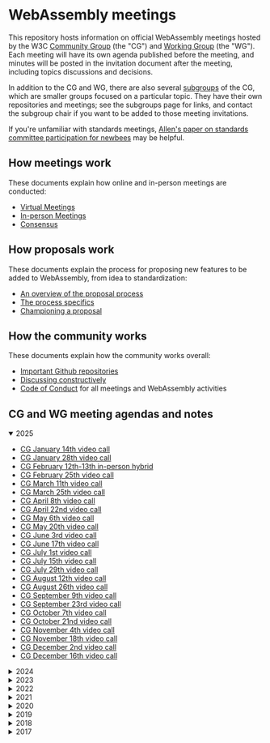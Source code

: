 # WebAssembly meetings

This repository hosts information on official WebAssembly meetings hosted by the W3C
[Community Group](https://w3.org/community/webassembly/) (the "CG") and
[Working Group](https://www.w3.org/groups/wg/wasm/) (the "WG").
Each meeting will have its own
agenda published before the meeting, and minutes will be posted in the
invitation document after the meeting, including topics discussions and
decisions.

In addition to the CG and WG, there are also several [subgroups](process/subgroups.md) of the CG, which are smaller groups
focused on a particular topic. They have their own repositories and meetings;
see the subgroups page for links, and contact the subgroup chair if you want to
be added to those meeting invitations.

If you're unfamiliar with standards meetings,
[Allen's paper on standards committee participation for newbees](http://wirfs-brock.com/allen/files/papers/standpats-asianplop2016.pdf)
may be helpful.

## How meetings work

These documents explain how online and in-person meetings are conducted:

* [Virtual Meetings](process/vc-meetings.md)
* [In-person Meetings](process/inperson-meetings.md)
* [Consensus](process/consensus.md)

## How proposals work

These documents explain the process for proposing new features to be added to
WebAssembly, from idea to standardization:

* [An overview of the proposal process](process/proposal.md)
* [The process specifics](process/phases.md)
* [Championing a proposal](process/champion.md)

## How the community works

These documents explain how the community works overall:

* [Important Github repositories](process/github.md)
* [Discussing constructively](process/discussion.md)
* [Code of Conduct](CODE_OF_CONDUCT.md) for all meetings and WebAssembly activities

## CG and WG meeting agendas and notes

<details open>
<summary>2025</summary>

   * [CG January 14th video call](main/2025/CG-01-14.md)
   * [CG January 28th video call](main/2025/CG-01-28.md)
   * [CG February 12th-13th in-person hybrid](main/2025/CG-02.md)
   * [CG February 25th video call](main/2025/CG-02-25.md)
   * [CG March 11th video call](main/2025/CG-03-11.md)
   * [CG March 25th video call](main/2025/CG-03-25.md)
   * [CG April 8th video call](main/2025/CG-04-08.md)
   * [CG April 22nd video call](main/2025/CG-04-22.md)
   * [CG May 6th video call](main/2025/CG-05-06.md)
   * [CG May 20th video call](main/2025/CG-05-20.md)
   * [CG June 3rd video call](main/2025/CG-06-03.md)
   * [CG June 17th video call](main/2025/CG-06-17.md)
   * [CG July 1st video call](main/2025/CG-07-01.md)
   * [CG July 15th video call](main/2025/CG-07-15.md)
   * [CG July 29th video call](main/2025/CG-07-29.md)
   * [CG August 12th video call](main/2025/CG-08-12.md)
   * [CG August 26th video call](main/2025/CG-08-26.md)
   * [CG September 9th video call](main/2025/CG-09-09.md)
   * [CG September 23rd video call](main/2025/CG-09-23.md)
   * [CG October 7th video call](main/2025/CG-10-07.md)
   * [CG October 21nd video call](main/2025/CG-10-21.md)
   * [CG November 4th video call](main/2025/CG-11-04.md)
   * [CG November 18th video call](main/2025/CG-11-18.md)
   * [CG December 2nd video call](main/2025/CG-12-02.md)
   * [CG December 16th video call](main/2025/CG-12-16.md)
</details>

<details>
<summary>2024</summary>

   * [CG January 2nd video call](main/2024/CG-01-02.md)
   * [CG January 16th video call](main/2024/CG-01-16.md)
   * [CG January 30th video call](main/2024/CG-01-30.md)
   * [CG February 13th video call](main/2024/CG-02-13.md)
   * [CG February 27th video call](main/2024/CG-02-27.md)
   * [CG April 9th video call](main/2024/CG-04-09.md)
   * [CG April 23rd video call](main/2024/CG-04-23.md)
   * [CG May 7th video call](main/2024/CG-05-07.md)
   * [CG May 21st video call](main/2024/CG-05-21.md)
   * [CG June 5th-6th in-person hybrid](main/2024/CG-06.md)
   * [CG June 18th video call](main/2024/CG-06-18.md)
   * [CG July 2nd video call](main/2024/CG-07-02.md)
   * [CG July 16th video call](main/2024/CG-07-16.md)
   * [CG July 30th video call](main/2024/CG-07-30.md)
   * [CG August 13th video call](main/2024/CG-08-13.md)
   * [CG August 27th video call](main/2024/CG-08-27.md)
   * [CG September 10th video call](main/2024/CG-09-10.md)
   * [CG September 24th video call](main/2024/CG-09-24.md)
   * [CG October 8th video call](main/2024/CG-10-08.md)
   * [CG October 22nd video call](main/2024/CG-10-22.md)
   * [CG November 5th video call](main/2024/CG-11-05.md)
   * [CG November 19th video call](main/2024/CG-11-19.md)
   * [CG December 3rd video call](main/2024/CG-12-03.md)
   * [CG December 17th video call](main/2024/CG-12-17.md)

</details>

<details>
<summary>2023</summary>

   * [CG January 3rd video call](main/2023/CG-01-03.md)
   * [CG January 17th video call](main/2023/CG-01-17.md)
   * [CG January 31th video call](main/2023/CG-01-31.md)
   * [CG February 14th video call](main/2023/CG-02-14.md)
   * [CG February 28th video call](main/2023/CG-02-28.md)
   * [CG March 14th video call](main/2023/CG-03-14.md)
   * [CG March 28th video call](main/2023/CG-03-28.md)
   * [CG April 11th video call](main/2023/CG-04-11.md)
   * [CG April 25th video call](main/2023/CG-04-25.md)
   * [CG May 9th video call](main/2023/CG-05-09.md)
   * [CG May 23rd video call](main/2023/CG-05-23.md)
   * [CG June 6th video call](main/2023/CG-06-06.md)
   * [CG June 20th video call](main/2023/CG-06-20.md)
   * [CG July 18th video call](main/2023/CG-07-18.md)
   * [CG August 1st video call](main/2023/CG-08-01.md)
   * [CG August 15th video call](main/2023/CG-08-15.md)
   * [CG August 29th video call](main/2023/CG-08-29.md)
   * [CG September 12th video call](main/2023/CG-09-12.md)
   * [CG September 26th video call](main/2023/CG-09-26.md)
   * [CG October 11th-12th in-person hybrid](main/2023/CG-10.md)
   * [CG November 7th video call](main/2023/CG-11-07.md)
   * [CG November 21st video call](main/2023/CG-11-21.md)
   * [CG December 5th video call](main/2023/CG-12-05.md)
   * [CG December 19th video call](main/2023/CG-12-19.md)


</details>

<details>
<summary>2022</summary>

   * [CG January 4th video call](main/2022/CG-01-04.md)
   * [CG January 18th video call](main/2022/CG-01-18.md)
   * [CG February 1st video call](main/2022/CG-02-01.md)
   * [CG February 15th video call](main/2022/CG-02-15.md)
   * [CG March 1st video call](main/2022/CG-03-01.md)
   * [CG March 15th video call](main/2022/CG-03-15.md)
   * [CG March 29th video call](main/2022/CG-03-29.md)
   * [CG April 12th video call](main/2022/CG-04-12.md)
   * [CG April 26th video call](main/2022/CG-04-26.md)
   * [CG May 10th video call](main/2022/CG-05-10.md)
   * [CG May 24th video call](main/2022/CG-05-24.md)
   * [CG June 7th video call](main/2022/CG-06-07.md)
   * [CG June 21st video call](main/2022/CG-06-21.md)
   * [CG July 5th video call](main/2022/CG-07-05.md)
   * [CG July 19th video call](main/2022/CG-07-19.md)
   * [CG August 2nd video call](main/2022/CG-08-02.md)
   * [CG August 16th video call](main/2022/CG-08-16.md)
   * [CG August 30th video call](main/2022/CG-08-30.md)
   * [CG September 13th video call](main/2022/CG-09-13.md)
   * [CG September 27th video call](main/2022/CG-09-27.md)
   * [CG October 11th video call](main/2022/CG-10-11.md)
   * [CG October in-person/hybrid](main/2022/CG-10.md)
   * [CG November 22nd video call](main/2022/CG-11-22.md)
   * [CG December 6th video call](main/2022/CG-12-06.md)
   * [CG December 20th video call](main/2022/CG-12-20.md)

</details>

<details>
<summary>2021</summary>

   * [CG January 5th video call](main/2021/CG-01-05.md)
   * [CG January 19th video call](main/2021/CG-01-19.md)
   * [CG February 2nd video call](main/2021/CG-02-02.md)
   * [WG February 10th video call](main/2021/WG-02-10.md)
   * [CG February 16th video call](main/2021/CG-02-16.md)
   * [CG March 2nd video call](main/2021/CG-03-02.md)
   * [WG March 10th video call](main/2021/WG-03-10.md)
   * [CG March 16th video call](main/2021/CG-03-16.md)
   * [CG March 30th video call](main/2021/CG-03-30.md)
   * [CG April 13th video call](main/2021/CG-04-13.md)
   * [WG April 14th video call](main/2021/WG-04-14.md)
   * [CG April 27th video call](main/2021/CG-04-27.md)
   * [CG May 11th video call](main/2021/CG-05-11.md)
   * [WG May 12th video call](main/2021/WG-05-12.md)
   * [CG May 25th video call](main/2021/CG-05-25.md)
   * [CG June 8th video call](main/2021/CG-06-08.md)
   * [WG June 9th video call](main/2021/WG-06-09.md)
   * [CG June 22nd video call](main/2021/CG-06-22.md)
   * [CG July 6th video call](main/2021/CG-07-06.md)
   * [CG July 20th video call](main/2021/CG-07-20.md)
   * [CG August 3rd video call](main/2021/CG-08-03.md)
   * [CG August 17th video call](main/2021/CG-08-17.md)
   * [CG August 31st video call](main/2021/CG-08-31.md)
   * [CG September 14th video call](main/2021/CG-09-14.md)
   * [CG September 28th video call](main/2021/CG-09-28.md)
   * [CG October 12th video call](main/2021/CG-10-12.md)
   * [CG October 26th video call](main/2021/CG-10-26.md)
   * [CG November 9th video call](main/2021/CG-11-09.md)
   * [CG November 23rd video call](main/2021/CG-11-23.md)
   * [CG December 7th video call](main/2021/CG-12-07.md)
   * [CG December 21st video call](main/2021/CG-12-21.md)

</details>

<details>
<summary>2020</summary>

   * [CG January 7th video call](main/2020/CG-01-07.md)
   * [CG January 21st video call](main/2020/CG-01-21.md)
   * [CG February in-person](main/2020/CG-02.md)
   * [CG March 3rd video call](main/2020/CG-03-03.md)
   * [WG March 11th video call](main/2020/WG-03-11.md)
   * [CG March 17th video call](main/2020/CG-03-17.md)
   * [CG March 31st video call](main/2020/CG-03-31.md)
   * [CG April 2nd video call](main/2020/CG-04-02-Subtyping.md)
   * [CG April 14th video call](main/2020/CG-04-14.md)
   * [CG April 21st video call](main/2020/CG-04-21-Subtyping.md)
   * [CG April 28th video call](main/2020/CG-04-28.md)
   * [CG May 12th video call](main/2020/CG-05-12.md)
   * [CG May 26th video call](main/2020/CG-05-26.md)
   * [CG June 9th video call](main/2020/CG-06-09.md)
   * [CG June 23rd video call](main/2020/CG-06-23.md)
   * [CG July 7th video call](main/2020/CG-07-07.md)
   * [CG July 21st video call](main/2020/CG-07-21.md)
   * [CG August 4th video call](main/2020/CG-08-04.md)
   * [CG August 18th video call](main/2020/CG-08-18.md)
   * [CG September 1st video call](main/2020/CG-09-01.md)
   * [CG September 15th video call](main/2020/CG-09-15.md)
   * [CG September 29th video call](main/2020/CG-09-29.md)
   * [CG October 13th video call](main/2020/CG-10-13.md)
   * [CG November 10th video call](main/2020/CG-11-10.md)
   * [CG November 24th video call](main/2020/CG-11-24.md)

</details>

<details>
<summary>2019</summary>

   * [CG January 8th video call](main/2019/CG-01-08.md)
   * [WG January 16th video call](main/2019/WG-01-16.md)
   * [CG January 22nd video call](main/2019/CG-01-22.md)
   * [CG February 5th video call](main/2019/CG-02-05.md)
   * [WG February 13th video call](main/2019/WG-02-13.md)
   * [CG February 19th video call](main/2019/CG-02-19.md)
   * [CG March 5th video call](main/2019/CG-03-05.md)
   * [WG March 13th video call](main/2019/WG-03-13.md)
   * [CG March 19th video call](main/2019/CG-03-19.md)
   * [CG April 2nd video call](main/2019/CG-04-02.md)
   * [WG April 10th video call](main/2019/WG-04-10.md)
   * [CG April 16th video call](main/2019/CG-04-16.md)
   * [CG April 30th video call](main/2019/CG-04-30.md)
   * [CG May 14th video call](main/2019/CG-05-14.md)
   * [WG May 22nd video call](main/2019/WG-05-22.md)
   * [CG May 28th video call](main/2019/CG-05-28.md)
   * [CG June in-person](main/2019/CG-06.md)
   * [CG July 9th video call](main/2019/CG-07-09.md)
   * [WG July 17th video call](main/2019/WG-07-17.md)
   * [CG July 23rd video call](main/2019/CG-07-23.md)
   * [CG August 6th video call](main/2019/CG-08-06.md)
   * [CG August 20th video call](main/2019/CG-08-20.md)
   * [WG August 28th video call](main/2019/WG-08-28.md)
   * [CG September 3rd video call](main/2019/CG-09-03.md)
   * [CG September 17th video call](main/2019/CG-09-17.md)
   * [CG October 1st video call](main/2019/CG-10-01.md)
   * [CG October 15th video call](main/2019/CG-10-15.md)
   * [CG October 29th video call](main/2019/CG-10-29.md)
   * [CG November 12th video call](main/2019/CG-11-12.md)
   * [CG December 10th video call](main/2019/CG-12-10.md)

</details>

<details>
<summary>2018</summary>

   * [CG January 9th video call](main/2018/CG-01-09.md)
   * [WG January 11th video call](main/2018/WG-01-11.md)
   * [CG January 26th video call](main/2018/CG-01-26.md)
   * [CG February 6th video call](main/2018/CG-02-06.md)
   * [WG February 12th video call](main/2018/WG-02-12.md)
   * [CG February 21st video call](main/2018/CG-02-21.md)
   * [WG February 28th video call](main/2018/WG-02-28.md)
   * [CG March 6th video call](main/2018/CG-03-06.md)
   * [CG March 20th/21st video call](main/2018/CG-03-20v21.md)
   * [WG March 21st/22nd video call](main/2018/WG-03-21v22.md)
   * [CG April in-person](main/2018/CG-04.md)
   * [WG April 4th video call](main/2018/WG-04-04.md)
   * [CG May 1st video call](main/2018/CG-05-01.md)
   * [WG May 2nd video call](main/2018/WG-05-02.md)
   * [CG May 15th video call](main/2018/CG-05-15.md)
   * [WG May 23rd video call](main/2018/WG-05-23.md)
   * [CG May 29th video call](main/2018/CG-05-29.md)
   * [WG June 6th video call](main/2018/WG-06-06.md)
   * [CG June 12th video call](main/2018/CG-06-12.md)
   * [CG June 26th video call](main/2018/CG-06-26.md)
   * [CG July 10th video call](main/2018/CG-07-10.md)
   * [WG July 18th video call](main/2018/WG-07-18.md)
   * [CG July 24th video call](main/2018/CG-07-24.md)
   * [CG August 7th video call](main/2018/CG-08-07.md)
   * [WG August 15th video call](main/2018/WG-08-15.md)
   * [CG August 21st video call](main/2018/CG-08-21.md)
   * [WG August 29th video call](main/2018/WG-08-29.md)
   * [CG September 4th video call](main/2018/CG-09-04.md)
   * [WG September 12th video call](main/2018/WG-09-12.md)
   * [CG September 18th video call](main/2018/CG-09-18.md)
   * [WG September 26th video call](main/2018/WG-09-26.md)
   * [CG October 2nd video call](main/2018/CG-10-02.md)
   * [WG October 10th video call](main/2018/WG-10-10.md)
   * [CG October 16th video call](main/2018/CG-10-16.md)
   * [TPAC - CG/WG October in-person](main/2018/TPAC.md)
   * [WG November 7th video call](main/2018/WG-11-7.md)
   * [CG November 13th video call](main/2018/CG-11-13.md)
   * [CG November 27th video call](main/2018/CG-11-27.md)
   * [WG December 5th video call](main/2018/WG-12-05.md)
   * [CG December 11th video call](main/2018/CG-12-11.md)

</details>

<details>
<summary>2017</summary>

   * [CG May in-person](main/2017/CG-05.md)
   * [CG July 6th video call](main/2017/CG-07-06.md)
   * [CG July in-person](main/2017/CG-07.md)
   * [CG August 8th video call](main/2017/CG-08-08.md)
   * [CG August 22nd video call](main/2017/CG-08-22.md)
   * [CG September 5th video call](main/2017/CG-09-05.md)
   * [WG September 15th video call](main/2017/WG-09-15.md)
   * [CG September 19th video call](main/2017/CG-09-19.md)
   * [CG October 3rd video call](main/2017/CG-10-03.md)
   * [CG October 17th video call](main/2017/CG-10-17.md)
   * [CG November in-person](main/2017/CG-11.md)
   * [TPAC](main/2017/TPAC.md)
   * [CG November 14th video call](main/2017/CG-11-14.md)
   * [CG November 28th video call](main/2017/CG-11-28.md)
   * [WG December 6th video call](main/2017/WG-12-06.md)
   * [CG December 12th video call](main/2017/CG-12-12.md)

</details>

